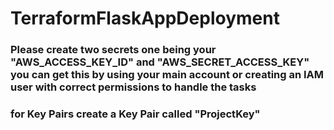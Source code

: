 # TerraformFlaskAppDeployment

### Please create two secrets one being your "AWS_ACCESS_KEY_ID" and "AWS_SECRET_ACCESS_KEY" you can get this by using your main account or creating an IAM user with correct permissions to handle the tasks

### for Key Pairs create a Key Pair called "ProjectKey"
